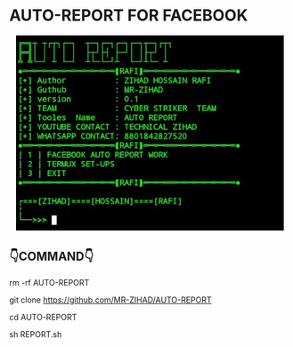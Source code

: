# AUTO-REPORT FOR FACEBOOK

<p align="center">
  <img src="https://github.com/MR-ZIHAD/AUTO-REPORT/blob/main/Screenshot_2022_1127_005313.jpg">
</p>

## 👇COMMAND👇

rm -rf AUTO-REPORT

git clone https://github.com/MR-ZIHAD/AUTO-REPORT

cd AUTO-REPORT

sh REPORT.sh
